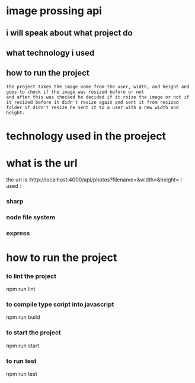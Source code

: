 # image prossing api

## i will speak about what project do

## what technology i used

## how to run the project
```
the project takes the image name from the user, width, and height and goes to check if the image was resized before or not
and after this was checked he decided if it rsize the image or not if it resized before it didn't resize again and sent it from resized folder if didn't resize he sent it to a user with a new width and height.
```
# technology used in the proeject

# what is the url 
the url is :http://localhost:4000/api/photos?filename=&width=&height=
i used :

### sharp

### node file system

### express

# how to run the project

### to lint the project

npm run lint

### to compile type script into javascript

npm run build

### to start the project

npm run start

### to run test

npm run test
